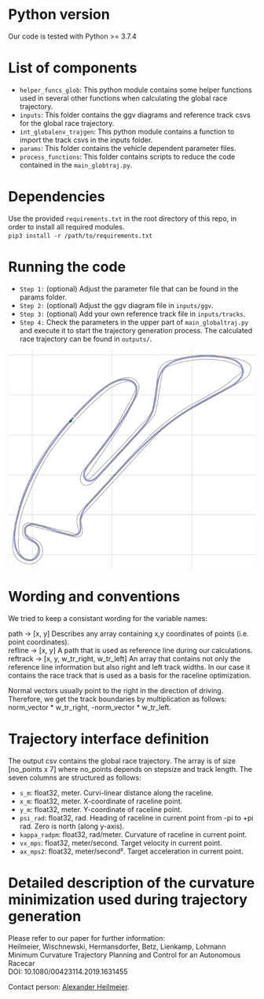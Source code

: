 # Python version
Our code is tested with Python >= 3.7.4

# List of components
* `helper_funcs_glob`: This python module contains some helper functions used in several other functions when 
calculating the global race trajectory.
* `inputs`: This folder contains the ggv diagrams and reference track csvs for the global race trajectory.
* `int_globalenv_trajgen`: This python module contains a function to import the track csvs in the inputs folder.
* `params`: This folder contains the vehicle dependent parameter files.
* `process_functions`: This folder contains scripts to reduce the code contained in the `main_globtraj.py`.

# Dependencies
Use the provided `requirements.txt` in the root directory of this repo, in order to install all required modules.\
`pip3 install -r /path/to/requirements.txt`

# Running the code
* `Step 1:` (optional) Adjust the parameter file that can be found in the params folder.
* `Step 2:` (optional) Adjust the ggv diagram file in `inputs/ggv`.
* `Step 3:` (optional) Add your own reference track file in `inputs/tracks`.
* `Step 4:` Check the parameters in the upper part of `main_globaltraj.py` and execute it to start the trajectory
generation process. The calculated race trajectory can be found in `outputs/`.

![Resulting raceline for the Berlin FE track](opt_raceline_berlin.png)

# Wording and conventions
We tried to keep a consistant wording for the variable names:

path -> [x, y] Describes any array containing x,y coordinates of points (i.e. point coordinates).\
refline -> [x, y] A path that is used as reference line during our calculations.\
reftrack -> [x, y, w_tr_right, w_tr_left] An array that contains not only the reference line information but also right
and left track widths. In our case it contains the race track that is used as a basis for the raceline optimization.

Normal vectors usually point to the right in the direction of driving. Therefore, we get the track boundaries by
multiplication as follows: norm_vector * w_tr_right, -norm_vector * w_tr_left.

# Trajectory interface definition
The output csv contains the global race trajectory. The array is of size
[no_points x 7] where no_points depends on stepsize and track length. The seven columns are structured as follows:

* `s_m`: float32, meter. Curvi-linear distance along the raceline.
* `x_m`: float32, meter. X-coordinate of raceline point.
* `y_m`: float32, meter. Y-coordinate of raceline point.
* `psi_rad`: float32, rad. Heading of raceline in current point from -pi to +pi rad. Zero is north (along y-axis).
* `kappa_radpm`: float32, rad/meter. Curvature of raceline in current point.
* `vx_mps`: float32, meter/second. Target velocity in current point.
* `ax_mps2`: float32, meter/second². Target acceleration in current point.

# Detailed description of the curvature minimization used during trajectory generation
Please refer to our paper for further information:\
Heilmeier, Wischnewski, Hermansdorfer, Betz, Lienkamp, Lohmann\
Minimum Curvature Trajectory Planning and Control for an Autonomous Racecar\
DOI: 10.1080/00423114.2019.1631455

Contact person: [Alexander Heilmeier](mailto:alexander.heilmeier@tum.de).
